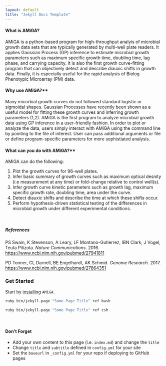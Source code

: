 ```yaml
---
layout: default
title: "Jekyll Docs Template"
---
```



#### What is AMiGA?

AMiGA is a python-based program for high-throughput analyis of microbial growth  data sets that are typically generated by multi-well plate readers. It applies Gaussian Process (GP<a></a>) inference to estimate microbial growth parameters such as maximum specific growth time, doubling time, lag phase, and carrying capacity. It is also the first growth curve-fitting program that can objectively detect and describe diauxic shifts in growth data. Finally, it is especially useful for the rapid analysis of Biolog Phenotypic Microarray (PM<a></a>) data.
<br />

#### Why use AMiGA?**

Many micorbial growth curves do not followed standard logistic or sigmoidal shapes. Gaussian Processes have recently been shown as a useful model for fitting these growth curves and inferring growth parameters (1,2<a></a>). AMiGA is the first program to analyze microbial growth data using GP inference in a user-friendly fashion. In order to plot or analyze the data, users simply interact with AMiGA using the command line by pointing to the file of interest. User can pass additional arguments or file or define program-specific parameters for more sophistiated analysis.
<br />

#### What can you do with AMiGA?**

AMiGA can do the following:
1. Plot the growth curves for 96-well plates.
2. Infer basic summary of growth curves such as maximum optical desnity \(i.e measurement at any time<a></a>) or fold-change relative to control well\(s<a></a>).
3. Infer growth curve kinetic parameters such as growth lag, maximum specific growth rate, doubling time, area under the curve.
4. Detect diauxic shifts and describe the time at which these shifts occur.
5. Perform hypothesis-driven statistical testing of the differences in microbial growth under different experimental conditions.
<br />

##### References

PS Swain, K Stevenson, A Leary, LF Montano-Gutierrez, IBN Clark, J Vogel, Teuta Pilizota. *Nature Communications*. 2016. <a href="https://www.ncbi.nlm.nih.gov/pubmed/27941811">https://www.ncbi.nlm.nih.gov/pubmed/27941811</a>

PD Tonner, CL Darnell, BE Engelhardt, AK Schmid. *Genome Research*. 2017. <a href="https://www.ncbi.nlm.nih.gov/pubmed/27864351">https://www.ncbi.nlm.nih.gov/pubmed/27864351</a>
<br />

### Get Started

Start by [installing](/docs/installation.html) `AMiGA`.

```bash
ruby bin/jekyll-page "Some Page Title" ref bash
```
```zsh
ruby bin/jekyll-page "Some Page Title" ref zsh
```
<br />


#### Don't Forget

- Add your own content to this page (i.e. `index.md`) and change the `title`
- Change `title` and `subtitle` defined in `config.yml` for your site
- Set the `baseurl` in `_config.yml` for your repo if deploying to GitHub pages
